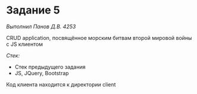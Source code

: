 # Задание 5

_Выполнил Панов Д.В. 4253_

CRUD application, посвящённое морским битвам второй мировой войны с JS клиентом

_Стек:_
- Стек предыдущего задания
- JS, JQuery, Bootstrap

Код клиента находится к директории client
